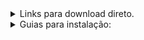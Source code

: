 <details><summary>Links para download direto.</summary>
  <p>
  
  <details><summary>Firebird:</summary>
  <p>
  Firebird 2.5.9 X32
https://github.com/FirebirdSQL/firebird/releases/download/R2_5_9/Firebird-2.5.9.27139_0_Win32.exe

  Firebird 2.5.9 x64
https://github.com/FirebirdSQL/firebird/releases/download/R2_5_9/Firebird-2.5.9.27139_0_x64.exe
 </p>
 </details>
 
 <details><summary>PIP:</summary>

https://bootstrap.pypa.io/get-pip.py
</p>
</details>

</p>
</details>

<details><summary>Guias para instalação:</summary>
  <p>

<details><summary>Firebird:</summary>
  
Etapa 1: Clique em “Seguinte >”.

![WELCOME](imgs/Welcome.png?raw=true "Bem-vindo")

Etapa 2: Leia o contrato e clique em “Aceito o contrato”, depois clique em “Seguinte >”.

![EULA](imgs/EULA.gif?raw=true "Licença")

Etapa 3: Leia as informações fornecidas e clique em “Seguinte >”.

![INFO](imgs/INFO.gif?raw=true "Informações")

Etapa 4: Escolha o local desejado para a instalação e clique em “Seguinte >”.

![PATH](imgs/PATH.png?raw=true "Caminho")

Etapa 5: Selecione “Binários Classic Server”, tenha certeza que a opção “Componentes do Programador e das ferramentas de administração esteja selecionada” e clique em "Seguinte >".

![OPT](imgs/OPT.png?raw=true "Opções")

Etapa 6: Escolha a pasta do Menu Iniciar para instalar os atalhos do programa, ou marque a opção “Não criar nenhuma pasta no Menu Iniciar” para não instalar os atalhos do programa. É importante notar que caso a versão instalada seja a 32 bits o caminho mostrado será “Firebird 2.5 (x32)”. Clique em "Seguinte >"

![MENU](imgs/MENU.png?raw=true "Menu")

Etapa 7: Escolha as tarefas adcionais desejadas e clique em "Seguinte >". Nota-se que essas escolhas são pessoais e não necessitam serem iguais as da imagem.

![ADT](imgs/ADT.png?raw=true "Adcionais")

Etapa 8: Após confirmar as opções selecionadas basta clicar em "Instalar"

![INSTALL](imgs/EULA.gif?raw=true "Licença")

Etapa 9: Após a instalação leia as informações sobre a versão instalada e clique em "Seguinte >";]

![VERSION](imgs/VERSION.gif?raw=true "Version")

Etapa 10: Escolha as opções finais e conclua a instalação clicando em "Concluir"

![VERSION](imgs/END.png?raw=true "Concluir")
</p>
</details>


  <details><summary>PIP:</summary>
  <p>
  
  Etapa 1: Fazer download do codigo em python;
  
  ![download-get-pip](imgs/download-get-pip.PNG?raw=true "download-get-pip")
  
  Etapa 2: Abrir uma janela de comando no diretorio do codigo;
  
  ![cmd-get-pip](imgs/cmd-get-pip.png?raw=true "cmd-get-pip")
  
  Etapa 3: Executar o codigo;
  
  ![run-get-pip](imgs/run-get-pip.PNG?raw=true "run-get-pip")
  
  Etapa 4: Checar a versão instalada.

  ![ver-pip](imgs/ver-pip.PNG?raw=true "ver-pip")
</p>
</details>

  <details><summary>API do Firebird para Python:</summary>
  <p>
  
    Etapa 1: Basta usar o seguinte comando no cmd após instalar o pip: pip install fdb.
   
![FDB](imgs/FDB.png?raw=true "FDB")
</p>
</details>

</p>
</details>
